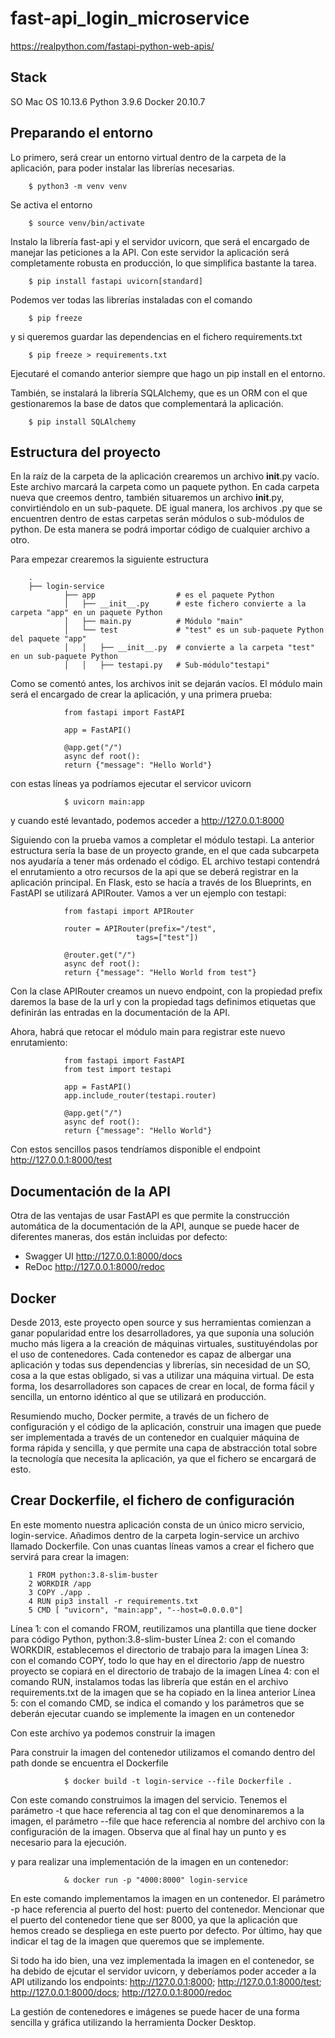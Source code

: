 # fast-api_login_microservice

https://realpython.com/fastapi-python-web-apis/

## Stack
SO Mac OS 10.13.6
Python 3.9.6
Docker 20.10.7


## Preparando el entorno
Lo primero, será crear un entorno virtual dentro de la carpeta de la aplicación, para poder instalar las librerías necesarias.

        $ python3 -m venv venv

Se activa el entorno

        $ source venv/bin/activate

Instalo la librería fast-api y el servidor uvicorn, que será el encargado de manejar las peticiones a la API. Con este servidor la aplicación será completamente robusta en producción, lo que simplifica bastante la tarea.

        $ pip install fastapi uvicorn[standard]

Podemos ver todas las librerías instaladas con el comando

        $ pip freeze

y si queremos guardar las dependencias en el fichero requirements.txt

        $ pip freeze > requirements.txt

Ejecutaré el comando anterior siempre que hago un pip install en el entorno.

También, se instalará la librería SQLAlchemy, que es un ORM con el que gestionaremos la base de datos que complementará la aplicación.

        $ pip install SQLAlchemy


## Estructura del proyecto
En la raíz de la carpeta de la aplicación crearemos un archivo __init__.py vacío. Este archivo marcará la carpeta como un paquete python. En cada carpeta nueva que creemos dentro, también situaremos un archivo __init__.py, convirtiéndolo en un sub-paquete. DE igual manera, los archivos .py que se encuentren dentro de estas carpetas serán módulos o sub-módulos de python. De esta manera se podrá importar código de cualquier archivo a otro.

Para empezar crearemos la siguiente estructura

        .
        ├── login-service
                ├── app                  # es el paquete Python
                │   ├── __init__.py      # este fichero convierte a la carpeta "app" en un paquete Python
                │   ├── main.py          # Módulo "main"
                │   └── test             # "test" es un sub-paquete Python del paquete "app"
                │   │   ├── __init__.py  # convierte a la carpeta "test" en un sub-paquete Python
                │   │   ├── testapi.py   # Sub-módulo"testapi"


Como se comentó antes, los archivos init se dejarán vacíos. El módulo main será el encargado de crear la aplicación, y una primera prueba:

                from fastapi import FastAPI

                app = FastAPI()

                @app.get("/")
                async def root():
                return {"message": "Hello World"}

con estas líneas ya podríamos ejecutar el servicor uvicorn

                $ uvicorn main:app

y cuando esté levantado, podemos acceder a http://127.0.0.1:8000

Siguiendo con la prueba vamos a completar el módulo testapi. La anterior estructura sería la base de un proyecto grande, en el que cada subcarpeta nos ayudaría a tener más ordenado el código. EL archivo testapi contendrá el enrutamiento a otro recursos de la api que se deberá registrar en la aplicación principal. En Flask, esto se hacía a través de los Blueprints, en FastAPI se utilizará APIRouter. Vamos a ver un ejemplo con testapi:

                from fastapi import APIRouter

                router = APIRouter(prefix="/test",
                                tags=["test"])

                @router.get("/")
                async def root():
                return {"message": "Hello World from test"}

Con la clase APIRouter creamos un nuevo endpoint, con la propiedad prefix daremos la base de la url y con la propiedad tags definimos etiquetas que definirán las entradas en la documentación de la API.

Ahora, habrá que retocar el módulo main para registrar este nuevo enrutamiento:

                from fastapi import FastAPI
                from test import testapi

                app = FastAPI()
                app.include_router(testapi.router)

                @app.get("/")
                async def root():
                return {"message": "Hello World"}

Con estos sencillos pasos tendríamos disponible el endpoint http://127.0.0.1:8000/test

## Documentación de la API

Otra de las ventajas de usar FastAPI es que permite la construcción automática de la documentación de la API, aunque se puede hacer de diferentes maneras, dos están incluidas por defecto:

* Swagger UI http://127.0.0.1:8000/docs
* ReDoc http://127.0.0.1:8000/redoc


## Docker

Desde 2013, este proyecto open source y sus herramientas comienzan a ganar popularidad entre los desarrolladores, ya que suponía una solución mucho más ligera a la creación de máquinas virtuales, sustituyéndolas por el uso de contenedores. Cada contenedor es capaz de albergar una aplicación y todas sus dependencias y librerías, sin necesidad de un SO, cosa a la que estas obligado, si vas a utilizar una máquina virtual. De esta forma, los desarrolladores son capaces de crear en local, de forma fácil y sencilla, un entorno idéntico al que se utilizará en producción.

Resumiendo mucho, Docker permite, a través de un fichero de configuración y el código de la aplicación, construir una imagen que puede ser implementada a través de un contenedor en cualquier máquina de forma rápida y sencilla, y que permite una capa de abstracción total sobre la tecnología que necesita la aplicación, ya que el fichero se encargará de esto.

## Crear Dockerfile, el fichero de configuración
En este momento nuestra aplicación consta de un único micro servicio, login-service. Añadimos dentro de la carpeta login-service un archivo llamado Dockerfile. Con unas cuantas líneas vamos a crear el fichero que servirá para crear la imagen:

        1 FROM python:3.8-slim-buster
        2 WORKDIR /app
        3 COPY ./app .
        4 RUN pip3 install -r requirements.txt
        5 CMD [ "uvicorn", "main:app", "--host=0.0.0.0"]

Línea 1: con el comando FROM, reutilizamos una plantilla que tiene docker para código Python, python:3.8-slim-buster
Línea 2: con el comando WORKDIR, establecemos el directorio de trabajo para la imagen
Línea 3: con el comando COPY, todo lo que hay en el directorio /app de nuestro proyecto se copiará en el directorio de trabajo de la imagen
Línea 4: con el comando RUN, instalamos todas las librería que están en el archivo requirements.txt de la imagen que se ha copiado en la linea anterior
Línea 5: con el comando CMD, se indica el comando y los parámetros que se deberán ejecutar cuando se implemente la imagen en un contenedor

Con este archivo ya podemos construir la imagen

Para construir la imagen del contenedor utilizamos el comando dentro del path donde se encuentra el Dockerfile

                $ docker build -t login-service --file Dockerfile .

Con este comando construimos la imagen del servicio. Tenemos el parámetro -t que hace referencia al tag con el que denominaremos a la imagen, el parámetro --file que hace referencia al nombre del archivo con la configuración de la imagen. Observa que al final hay un punto y es necesario para la ejecución.

y para realizar una implementación de la imagen en un contenedor:

                & docker run -p "4000:8000" login-service

En este comando implementamos la imagen en un contenedor. El parámetro -p hace referencia al puerto del host: puerto del contenedor. Mencionar que el puerto del contenedor tiene que ser 8000, ya que la aplicación que hemos creado se despliega en este puerto por defecto. Por último, hay que indicar el tag de la imagen que queremos que se implemente.

Si todo ha ido bien, una vez implementada la imagen en el contenedor, se ha debido de ejcutar el servidor uvicorn, y deberíamos poder acceder a la API utilizando los endpoints: http://127.0.0.1:8000; http://127.0.0.1:8000/test; http://127.0.0.1:8000/docs; http://127.0.0.1:8000/redoc


La gestión de contenedores e imágenes se puede hacer de una forma sencilla y gráfica utilizando la herramienta Docker Desktop.